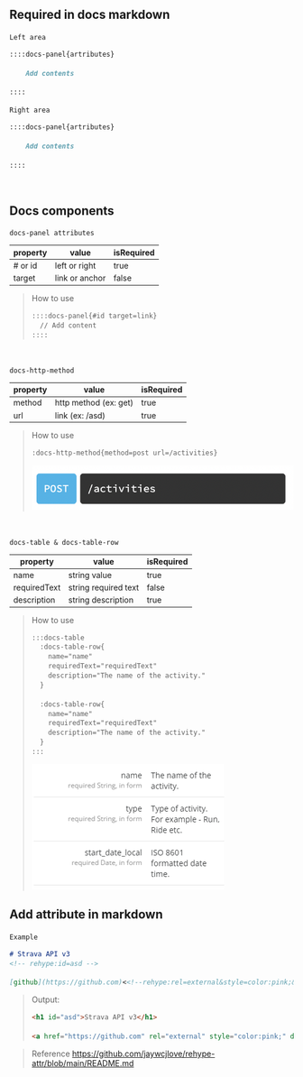 ## Required in docs markdown
`Left area`
``` markdown
::::docs-panel{artributes}

    Add contents

::::
```

`Right area`
``` markdown
::::docs-panel{artributes}

    Add contents
    
::::
```

<br>

## Docs components

`docs-panel attributes`

| property | value | isRequired |   
| -------- | ----- | ---------- |   
| # or id  | left or right | true |
| target   | link or anchor | false |

> How to use   
> ```markdown
> ::::docs-panel{#id target=link}
>   // Add content
> ::::
> ```

<br>

`docs-http-method`

| property | value | isRequired |   
| -------- | ----- | ---------- |   
| method  | http method (ex: get) | true |
| url   | link (ex: /asd) | true |

> How to use
> ```markdown
> :docs-http-method{method=post url=/activities}
> ```
> ![http-method-image](../images/docs_http_method.png)

<br>

`docs-table & docs-table-row`

| property | value | isRequired |   
| -------- | ----- | ---------- |   
| name | string value | true |
| requiredText | string required text | false |
| description | string description | true |

> How to use
> ```markdown
> :::docs-table
>   :docs-table-row{
>     name="name"
>     requiredText="requiredText"
>     description="The name of the activity."
>   }
> 
>   :docs-table-row{
>     name="name"
>     requiredText="requiredText"
>     description="The name of the activity."
>   }
> :::
> ```
> ![img.png](../images/docs_table.png)

## Add attribute in markdown

`Example`
``` markdown
# Strava API v3
<!-- rehype:id=asd -->

[github](https://github.com)<<!--rehype:rel=external&style=color:pink;&data-name=kenny-->
```

> Output:
> ``` html
> <h1 id="asd">Strava API v3</h1>
>  
> <a href="https://github.com" rel="external" style="color:pink;" data-name="kenny">github</a>
> ```

> Reference
> https://github.com/jaywcjlove/rehype-attr/blob/main/README.md

<br>